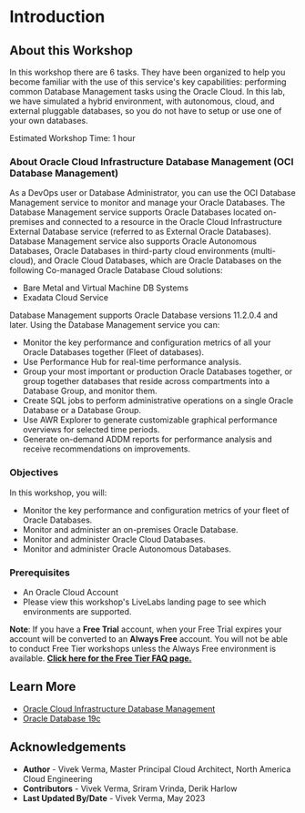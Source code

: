 ﻿# Introduction

## About this Workshop

In this workshop there are 6 tasks. They have been organized to help you become familiar with the use of this service's key capabilities: performing common Database Management tasks using the Oracle Cloud. In this lab, we have simulated a hybrid environment, with autonomous, cloud, and external pluggable databases, so you do not have to setup or use one of your own databases.

Estimated Workshop Time: 1 hour

### About Oracle Cloud Infrastructure Database Management (OCI Database Management)

As a DevOps user or Database Administrator, you can use the OCI Database Management service to monitor and manage your Oracle Databases. The Database Management service supports Oracle Databases located on-premises and connected to a resource in the Oracle Cloud Infrastructure External Database service (referred to as External Oracle Databases). Database Management service also supports Oracle Autonomous Databases, Oracle Databases in third-party cloud environments (multi-cloud), and Oracle Cloud Databases, which are Oracle Databases on the following Co-managed Oracle Database Cloud solutions:
-	Bare Metal and Virtual Machine DB Systems
-	Exadata Cloud Service

Database Management supports Oracle Database versions 11.2.0.4 and later. Using the Database Management service you can:

* Monitor the key performance and configuration metrics of all your Oracle Databases together (Fleet of databases).
* Use Performance Hub for real-time performance analysis.
* Group your most important or production Oracle Databases together, or group together databases that reside across compartments into a Database Group, and monitor them.
* Create SQL jobs to perform administrative operations on a single Oracle Database or a Database Group.
* Use AWR Explorer to generate customizable graphical performance overviews for selected time periods.
* Generate on-demand ADDM reports for performance analysis and receive recommendations on improvements.

### Objectives

In this workshop, you will:
* Monitor the key performance and configuration metrics of your fleet of Oracle Databases.
* Monitor and administer an on-premises Oracle Database.
* Monitor and administer Oracle Cloud Databases.
* Monitor and administer Oracle Autonomous Databases.

### Prerequisites

* An Oracle Cloud Account
* Please view this workshop's LiveLabs landing page to see which environments are supported.

**Note**: If you have a **Free Trial** account, when your Free Trial expires your account will be converted to an **Always Free** account. You will not be able to conduct Free Tier workshops unless the Always Free environment is available. **[Click here for the Free Tier FAQ page.](https://www.oracle.com/cloud/free/faq.html)**

## Learn More

- [Oracle Cloud Infrastructure Database Management]( https://www.oracle.com/manageability/database-management/)
- [Oracle Database 19c](https://www.oracle.com/database/)

## Acknowledgements

- **Author** - Vivek Verma, Master Principal Cloud Architect, North America Cloud Engineering
- **Contributors** - Vivek Verma, Sriram Vrinda, Derik Harlow
- **Last Updated By/Date** - Vivek Verma, May 2023
